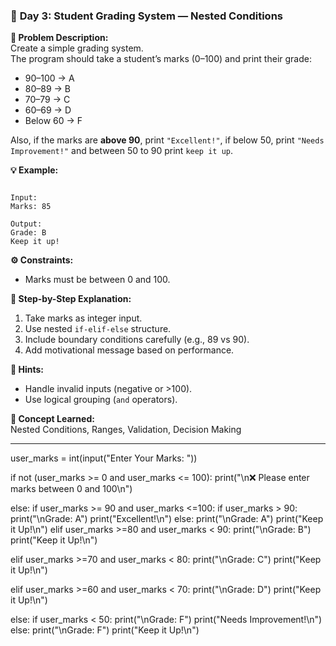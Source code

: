 
### 🧩 **Day 3: Student Grading System — Nested Conditions**

**📝 Problem Description:**  
Create a simple grading system.  
The program should take a student’s marks (0–100) and print their grade:
- 90–100 → A  
- 80–89 → B  
- 70–79 → C  
- 60–69 → D  
- Below 60 → F  

Also, if the marks are **above 90**, print `"Excellent!"`, if below 50, print `"Needs Improvement!"` and between 50 to 90 print `keep it up`.

**💡 Example:**
```

Input:
Marks: 85

Output:
Grade: B
Keep it up!

```

**⚙️ Constraints:**
- Marks must be between 0 and 100.

**🧠 Step-by-Step Explanation:**
1. Take marks as integer input.  
2. Use nested `if-elif-else` structure.  
3. Include boundary conditions carefully (e.g., 89 vs 90).  
4. Add motivational message based on performance.

**💭 Hints:**
- Handle invalid inputs (negative or >100).  
- Use logical grouping (`and` operators).

**🎯 Concept Learned:**  
Nested Conditions, Ranges, Validation, Decision Making

---



user_marks = int(input("Enter Your Marks: "))

if not (user_marks >= 0 and user_marks <= 100):
   print("\n❌ Please enter marks between 0 and 100\n")

else:
   if user_marks >= 90 and user_marks <=100:
      if user_marks > 90:
         print("\nGrade: A")
         print("Excellent!\n")
      else:
         print("\nGrade: A")
         print("Keep it Up!\n")
   elif user_marks >=80 and user_marks < 90:
      print("\nGrade: B")
      print("Keep it Up!\n")
      
   elif user_marks >=70 and user_marks < 80:
      print("\nGrade: C")
      print("Keep it Up!\n")
      
   elif user_marks >=60 and user_marks < 70:
      print("\nGrade: D")
      print("Keep it Up!\n")
      
   else:
      if user_marks < 50:
         print("\nGrade: F")
         print("Needs Improvement!\n")
      else:
         print("\nGrade: F")
         print("Keep it Up!\n")